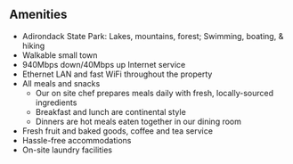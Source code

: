 ## Amenities

* Adirondack State Park: Lakes, mountains, forest; Swimming, boating, & hiking
* Walkable small town
* 940Mbps down/40Mbps up Internet service
* Ethernet LAN and fast WiFi throughout the property
* All meals and snacks
  * Our on site chef prepares meals daily with fresh, locally-sourced ingredients
  * Breakfast and lunch are continental style
  * Dinners are hot meals eaten together in our dining room
* Fresh fruit and baked goods, coffee and tea service
* Hassle-free accommodations
* On-site laundry facilities
